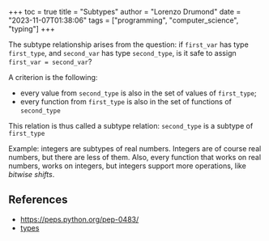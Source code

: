 +++
toc = true
title = "Subtypes"
author = "Lorenzo Drumond"
date = "2023-11-07T01:38:06"
tags = ["programming",  "computer_science",  "typing"]
+++



The subtype relationship arises from the question: if `first_var` has type `first_type`, and `second_var` has type `second_type`, is it safe to assign `first_var = second_var`?

A criterion is the following:
- every value from `second_type` is also in the set of values of `first_type`;
- every function from `first_type` is also in the set of functions of `second_type`

This relation is thus called a subtype relation: `second_type` is a subtype of `first_type`

Example: integers are subtypes of real numbers. Integers are of course real numbers, but there are less of them. Also, every function that works on real numbers, works on integers, but integers support more operations, like _bitwise shifts_.

## References
- https://peps.python.org/pep-0483/
- [types](/wiki/types/)
